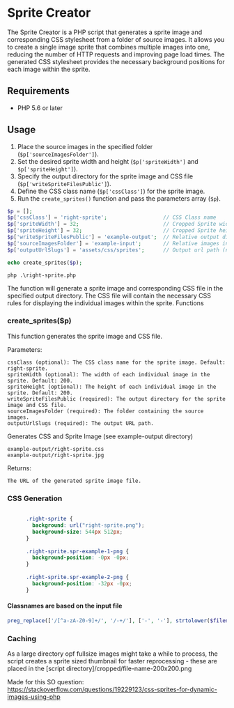 # Sprite Creator

The Sprite Creator is a PHP script that generates a sprite image and corresponding CSS stylesheet from a folder of source images. It allows you to create a single image sprite that combines multiple images into one, reducing the number of HTTP requests and improving page load times. The generated CSS stylesheet provides the necessary background positions for each image within the sprite.

## Requirements

- PHP 5.6 or later

## Usage

1. Place the source images in the specified folder (`$p['sourceImagesFolder']`).
2. Set the desired sprite width and height (`$p['spriteWidth']` and `$p['spriteHeight']`).
3. Specify the output directory for the sprite image and CSS file (`$p['writeSpriteFilesPublic']`).
4. Define the CSS class name (`$p['cssClass']`) for the sprite image.
5. Run the `create_sprites()` function and pass the parameters array (`$p`).

```php
$p = [];
$p['cssClass'] = 'right-sprite';                  // CSS Class name
$p['spriteWidth'] = 32;                           // Cropped Sprite width (cover crop)
$p['spriteHeight'] = 32;                          // Cropped Sprite height (cover crop)
$p['writeSpriteFilesPublic'] = 'example-output';  // Relative output directory (no slashes)
$p['sourceImagesFolder'] = 'example-input';       // Relative images input directory (no slashes) (recursive)
$p['outputUrlSlugs'] = 'assets/css/sprites';      // Output url path (no slashes) (relative)

echo create_sprites($p);

```

```cli
php .\right-sprite.php
```

The function will generate a sprite image and corresponding CSS file in the specified output directory. The CSS file will contain the necessary CSS rules for displaying the individual images within the sprite.
Functions

### create_sprites($p)

This function generates the sprite image and CSS file.

Parameters:

```text
cssClass (optional): The CSS class name for the sprite image. Default: right-sprite.
spriteWidth (optional): The width of each individual image in the sprite. Default: 200.
spriteHeight (optional): The height of each individual image in the sprite. Default: 200.
writeSpriteFilesPublic (required): The output directory for the sprite image and CSS file.
sourceImagesFolder (required): The folder containing the source images.
outputUrlSlugs (required): The output URL path.
```

Generates CSS and Sprite Image (see example-output directory)

```
example-output/right-sprite.css
example-output/right-sprite.jpg
```

Returns:

```text
The URL of the generated sprite image file.
```

### CSS Generation

```css

      .right-sprite { 
        background: url("right-sprite.png");
        background-size: 544px 512px;
      }
      
      .right-sprite.spr-example-1-png { 
        background-position: -0px -0px; 
      }
      
      .right-sprite.spr-example-2-png { 
        background-position: -32px -0px; 
      }

```

#### Classnames are based on the input file

```php
preg_replace(['/[^a-zA-Z0-9]+/', '/-+/'], ['-', '-'], strtolower($filename));
```

### Caching

As a large directory opf fullsize images might take a while to process, the script creates a sprite sized thumbnail for faster reprocessing - these are placed in the [script directory]/cropped/file-name-200x200.png

Made for this SO question: <https://stackoverflow.com/questions/19229123/css-sprites-for-dynamic-images-using-php>
